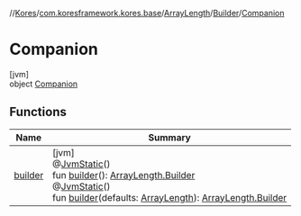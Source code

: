 //[Kores](../../../../../index.md)/[com.koresframework.kores.base](../../../index.md)/[ArrayLength](../../index.md)/[Builder](../index.md)/[Companion](index.md)

# Companion

[jvm]\
object [Companion](index.md)

## Functions

| Name | Summary |
|---|---|
| [builder](builder.md) | [jvm]<br>@[JvmStatic](https://kotlinlang.org/api/latest/jvm/stdlib/kotlin.jvm/-jvm-static/index.html)()<br>fun [builder](builder.md)(): [ArrayLength.Builder](../index.md)<br>@[JvmStatic](https://kotlinlang.org/api/latest/jvm/stdlib/kotlin.jvm/-jvm-static/index.html)()<br>fun [builder](builder.md)(defaults: [ArrayLength](../../index.md)): [ArrayLength.Builder](../index.md) |

